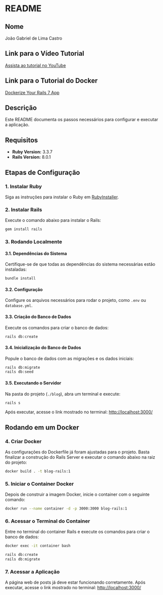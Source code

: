 # README

## Nome
João Gabriel de Lima Castro

## Link para o Vídeo Tutorial
[Assista ao tutorial no YouTube](https://www.youtube.com/watch?v=X_Hw9P1iZfQ)

## Link para o Tutorial do Docker
[Dockerize Your Rails 7 App](https://medium.com/simform-engineering/dockerize-your-rails-7-app-3223cc851129)

## Descrição
Este README documenta os passos necessários para configurar e executar a aplicação.

## Requisitos
- **Ruby Version:** 3.3.7  
- **Rails Version:** 8.0.1  

## Etapas de Configuração

### 1. Instalar Ruby
Siga as instruções para instalar o Ruby em [RubyInstaller](https://rubyinstaller.org/).

### 2. Instalar Rails
Execute o comando abaixo para instalar o Rails:

```bash
gem install rails
```

### 3. Rodando Localmente

#### 3.1. Dependências do Sistema
Certifique-se de que todas as dependências do sistema necessárias estão instaladas:

```bash
bundle install
```

#### 3.2. Configuração
Configure os arquivos necessários para rodar o projeto, como `.env` ou `database.yml`.

#### 3.3. Criação do Banco de Dados
Execute os comandos para criar o banco de dados:

```bash
rails db:create
```

#### 3.4. Inicialização do Banco de Dados
Popule o banco de dados com as migrações e os dados iniciais:

```bash
rails db:migrate
rails db:seed
```

#### 3.5. Executando o Servidor
Na pasta do projeto (`./blog`), abra um terminal e execute:

```bash
rails s
```

Após executar, acesse o link mostrado no terminal: [http://localhost:3000/](http://localhost:3000/)

## Rodando em um Docker

### 4. Criar Docker
As configurações do Dockerfile já foram ajustadas para o projeto. Basta finalizar a construção do Rails Server e executar o comando abaixo na raiz do projeto:

```bash
docker build . -t blog-rails:1
```

### 5. Iniciar o Container Docker
Depois de construir a imagem Docker, inicie o container com o seguinte comando:

```bash
docker run --name container -d -p 3000:3000 blog-rails:1
```

### 6. Acessar o Terminal do Container
Entre no terminal do container Rails e execute os comandos para criar o banco de dados:

```bash
docker exec -it container bash
```
```bash
rails db:create
rails db:migrate
```

### 7. Acessar a Aplicação
A página web de posts já deve estar funcionando corretamente. Após executar, acesse o link mostrado no terminal: [http://localhost:3000/](http://localhost:3000/)
